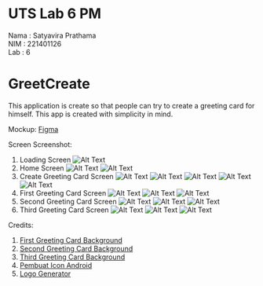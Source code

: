 # UTS Lab 6 PM
Nama : Satyavira Prathama<br>
NIM : 221401126<br>
Lab : 6

# GreetCreate
This application is create so that people can try to create a greeting card for himself. This app is created with simplicity in mind.

Mockup:
[Figma](https://www.figma.com/design/vLoUD88j09EHsI7MgLB9zD/UTS_PM6?node-id=0-1&t=zDyDJ7uYhBoiap9a-1)

Screen Screenshot:
1. Loading Screen
![Alt Text](image/Loading_Screen.png)
2. Home Screen
![Alt Text](image/Home_Screen.png)
![Alt Text](image/Dark_Mode_Home_Screen.png)
3. Create Greeting Card Screen
![Alt Text](image/Create_Greeting_Card_Screen.png)
![Alt Text](image/Dark_Mode_Create_Greeting_Card_Screen.png)
![Alt Text](image/Landscape_Create_Greeting_Card_Screen.png)
![Alt Text](image/Not_Filled_Create_Greeting_Card_Screen.png)
![Alt Text](image/Too_Filled_Create_Greeting_Card_Screen.png)
4. First Greeting Card Screen
![Alt Text](image/First_Greeting_Card_Screen.png)
![Alt Text](image/Dark_Mode_First_Greeting_Card_Screen.png)
![Alt Text](image/Screenshot_First_Greeting_Card_Screen.png)
5. Second Greeting Card Screen
![Alt Text](image/Second_Greeting_Card_Screen.png)
![Alt Text](image/Dark_Mode_Second_Greeting_Card_Screen.png)
![Alt Text](image/Screenshot_Second_Greeting_Card_Screen.png)
6. Third Greeting Card Screen
![Alt Text](image/Third_Greeting_Card_Screen.png)
![Alt Text](image/Dark_Mode_Third_Greeting_Card_Screen.png)
![Alt Text](image/Screenshot_Third_Greeting_Card_Screen.png)

Credits:
1. [First Greeting Card Background](https://id.pinterest.com/pin/791789178260084495/)
2. [Second Greeting Card Background](https://id.pinterest.com/pin/773352567263582849/)
3. [Third Greeting Card Background](https://id.pinterest.com/pin/603975000022904635/)
4. [Pembuat Icon Android](https://icon.kitchen/)
5. [Logo Generator](https://chatgpt.com/)
